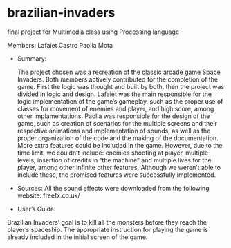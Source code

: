 # brazilian-invaders
final project for Multimedia class using Processing language

Members: 
Lafaiet Castro
Paolla Mota

- Summary:
	
	The project chosen was a recreation of the classic arcade game Space Invaders. 
Both members actively contributed for the completion of the game. First the logic was thought and built by both, then the project was divided in logic and design. 
	Lafaiet was the main responsible for the logic implementation of the game’s gameplay, such as the proper use of classes for movement of enemies and player, and high score, among other implamentations. 
	Paolla was responsible for the design of the game, such as creation of scenarios for the multiple screens and their respective animations and implementation of sounds, as well as the proper organization of the code and the making of the documentation. 
	More extra features could be included in the game. However, due to the time limit, we couldn’t include: enemies shooting at player, multiple levels, insertion of credits in “the machine” and multiple lives for the player, among other infinite other features. Although we weren’t able to include these, the promised features were successfully implemented.
 

- Sources:
All the sound effects were downloaded from the following website:
freefx.co.uk/


- User’s Guide:
	
Brazilian Invaders’ goal is to kill all the monsters before they reach the player’s spaceship. 
The appropriate instruction for playing the game is already included in the initial screen of the game.
